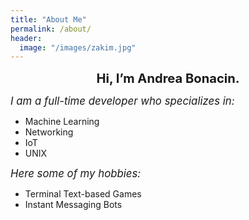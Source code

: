 ```yaml
---
title: "About Me"
permalink: /about/
header:
  image: "/images/zakim.jpg"
---
```


**<center><big><big>Hi, I’m Andrea Bonacin.</big></big></center>**

*<big>I am a full-time developer who specializes in:</big>*

* Machine Learning
* Networking
* IoT
* UNIX

*<big>Here some of my hobbies:</big>*

* Terminal Text-based Games
* Instant Messaging Bots
